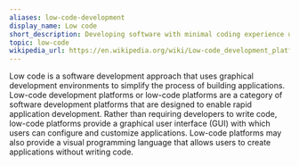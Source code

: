 ```yaml
---
aliases: low-code-development
display_name: Low code
short_description: Developing software with minimal coding experience using visual interfaces and pre-built components.
topic: low-code
wikipedia_url: https://en.wikipedia.org/wiki/Low-code_development_platform
---
```


Low code is a software development approach that uses graphical development environments to simplify the process of building applications. Low-code development platforms or low-code platforms are a category of software development platforms that are designed to enable rapid application development. Rather than requiring developers to write code, low-code platforms provide a graphical user interface (GUI) with which users can configure and customize applications. Low-code platforms may also provide a visual programming language that allows users to create applications without writing code.

